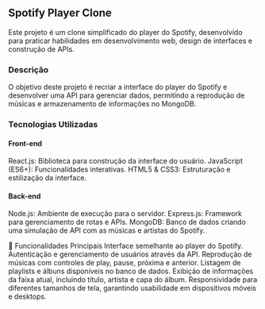 ## Spotify Player Clone
Este projeto é um clone simplificado do player do Spotify, desenvolvido para praticar habilidades em desenvolvimento web, design de interfaces e construção de APIs.

### Descrição
O objetivo deste projeto é recriar a interface do player do Spotify e desenvolver uma API para gerenciar dados, permitindo a reprodução de músicas e armazenamento de informações no MongoDB.

### Tecnologias Utilizadas
#### Front-end
React.js: Biblioteca para construção da interface do usuário.
JavaScript (ES6+): Funcionalidades interativas.
HTML5 & CSS3: Estruturação e estilização da interface.

#### Back-end
Node.js: Ambiente de execução para o servidor.
Express.js: Framework para gerenciamento de rotas e APIs.
MongoDB: Banco de dados criando uma simulação de API com as músicas e artistas do Spotify.

🎯 Funcionalidades Principais
Interface semelhante ao player do Spotify.
Autenticação e gerenciamento de usuários através da API.
Reprodução de músicas com controles de play, pause, próxima e anterior.
Listagem de playlists e álbuns disponíveis no banco de dados.
Exibição de informações da faixa atual, incluindo título, artista e capa do álbum.
Responsividade para diferentes tamanhos de tela, garantindo usabilidade em dispositivos móveis e desktops.
